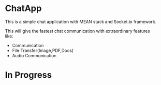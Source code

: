 # ChatApp

This is a simple chat application with MEAN stack and Socket.io framework.

This will give the fastest chat communication with extraordinary features like:

- Communication
- File Transfer(Image,PDF,Docs)
- Audio Communication

# In Progress
